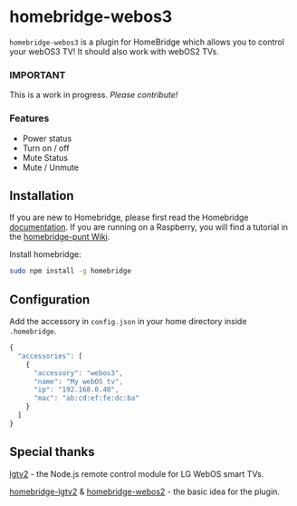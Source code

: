 # homebridge-webos3

`homebridge-webos3` is a plugin for HomeBridge which allows you to control your webOS3 TV! It should also work with webOS2 TVs.

### IMPORTANT

This is a work in progress. _Please contribute!_

### Features
* Power status
* Turn on / off
* Mute Status
* Mute / Unmute

## Installation

If you are new to Homebridge, please first read the Homebridge [documentation](https://www.npmjs.com/package/homebridge).
If you are running on a Raspberry, you will find a tutorial in the [homebridge-punt Wiki](https://github.com/cflurin/homebridge-punt/wiki/Running-Homebridge-on-a-Raspberry-Pi).

Install homebridge:
```sh
sudo npm install -g homebridge
```

## Configuration

Add the accessory in `config.json` in your home directory inside `.homebridge`.

```js
{
  "accessories": [
    {
      "accessory": "webos3",
      "name": "My webOS tv",
      "ip": "192.168.0.40",
      "mac": "ab:cd:ef:fe:dc:ba"
    }
  ]  
}
```

## Special thanks
[lgtv2](https://github.com/hobbyquaker/lgtv2) - the Node.js remote control module for LG WebOS smart TVs.

[homebridge-lgtv2](https://github.com/alessiodionisi/homebridge-lgtv2) & [homebridge-webos2](https://github.com/zwerch/homebridge-webos2) - the basic idea for the plugin.
